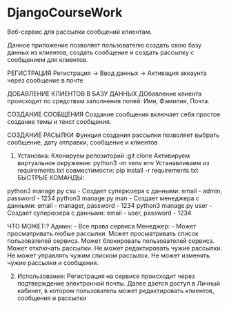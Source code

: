 # DjangoCourseWork

Веб-сервис для рассылки сообщений клиентам.

Данное приложение позволяет пользователю создать свою базу данных из клиентов, создать сообщение и создать рассылку с сообщением для клиентов.



РЕГИСТРАЦИЯ
Регистрация -> Ввод данных -> Активация аккаунта через сообщение в почте


ДОБАВЛЕНИЕ КЛИЕНТОВ В БАЗУ ДАННЫХ
ДОбавление клиента происходит по средствам заполнения полей: Имя, Фамилия, Почта.


СОЗДАНИЕ СООБЩЕНИЯ
Создание сообщения включает себя простое создание темы и текст сообщения.


СОЗДАНИЕ РАСЫЛКИ
Функция создания рассылки позволяет выбрать сообщение, дату отправки, сообщение и клиентов 



1) Установка:
Клонируем репозиторий :git clone <url>
Активируем виртуальное окружение: python3 -m venv env
Устанавливаем из requirements.txt совместимости: pip install -r requirements.txt
БЫСТРЫЕ КОМАНДЫ:

python3 manage.py csu - Создает суперюзера с данными: email - admin, password - 1234 
python3 manage.py man - Создает менеджера с данными: email - manager, password - 1234 
python3 manage.py user - Создает суперюзера с данными: email - user, password - 1234 

ЧТО МОЖЕТ:?
Админ: - Все права сервиса
Менеджер: - Может просматривать любые рассылки.
Может просматривать список пользователей сервиса.
Может блокировать пользователей сервиса.
Может отключать рассылки.
Не может редактировать чужие рассылки.
Не может управлять чужим списком рассылок.
Не может изменять чужие рассылки и сообщения.

2) Использование:
Регистрация на сервисе происходит через подтверждение электронной почты. 
Далее дается доступ в Личный кабинет, в котором пользователь может редактировать клиентов, сообщения и рассылки